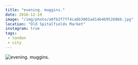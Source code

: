 ```yaml
---
title: "evening. muggins."
date: 2016-12-19
image: "/img/photo/a0fb2f7ff4ca6b3001ad14b46952686b.jpg"
location: "Old Spitalfields Market"
instagram: true
tags:
 - london
 - city
---
```


![evening. muggins.](/img/photo/a0fb2f7ff4ca6b3001ad14b46952686b.jpg)

